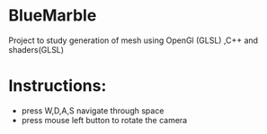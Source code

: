 # BlueMarble
Project to study generation of mesh using OpenGl (GLSL) ,C++ and shaders(GLSL)
# Instructions:
- press W,D,A,S navigate through space 
- press mouse left button to rotate the camera 
